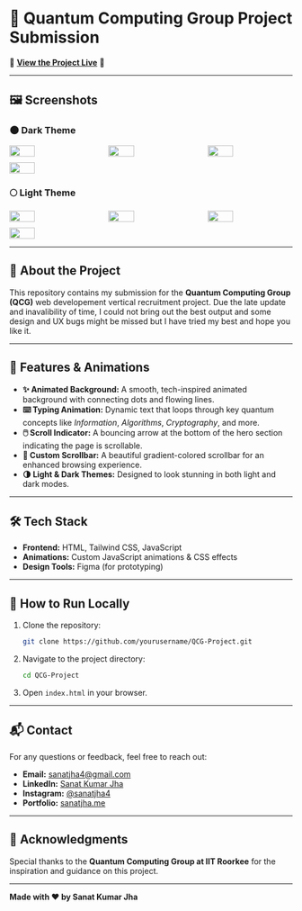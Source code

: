﻿# 🌌 Quantum Computing Group Project Submission

🚀 **[View the Project Live](http://sanatjha.me/QCG/)** 🚀

---
## 🖼️ Screenshots

### 🌑 Dark Theme
<div style="display: flex; flex-wrap: wrap; gap: 10px; justify-content: space-between;">
  <img src="https://github.com/user-attachments/assets/a93714fe-47b7-41bf-b76a-ed0d8894bf9b" width="30%" />
  <img src="https://github.com/user-attachments/assets/87c2f320-9b9c-44c2-bec7-784616067c4e" width="30%" />
  <img src="https://github.com/user-attachments/assets/29ce23a7-b23e-4a74-b93a-ce98f7b4c364" width="30%" />
  <img src="https://github.com/user-attachments/assets/c92815b1-d009-44f8-974a-9d32c9606e71" width="30%" />
</div>

### 🌕 Light Theme
<div style="display: flex; flex-wrap: wrap; gap: 10px; justify-content: space-between;">
  <img src="https://github.com/user-attachments/assets/c50f6887-cb2e-41a9-9f67-f876e0dc83ca" width="30%" />
  <img src="https://github.com/user-attachments/assets/a64ac544-a707-4be6-b2e0-4ad2220a5ab0" width="30%" />
  <img src="https://github.com/user-attachments/assets/718f1606-4dc3-421f-ab4a-b14dce503e37" width="30%" />
  <img src="https://github.com/user-attachments/assets/7b3b054b-e047-4236-b9b9-dd7e5e1dad45" width="30%" />
</div>





---
## 📜 About the Project

This repository contains my submission for the **Quantum Computing Group (QCG)** web developement vertical recruitment project. Due the late update and inavalibility of time, I could not bring out the best output and some design and UX bugs might be missed but I have tried my best and hope you like it.

---

## 🎨 Features & Animations

- **✨ Animated Background:** A smooth, tech-inspired animated background with connecting dots and flowing lines.
- **⌨️ Typing Animation:** Dynamic text that loops through key quantum concepts like *Information*, *Algorithms*, *Cryptography*, and more.
- **🖱️ Scroll Indicator:** A bouncing arrow at the bottom of the hero section indicating the page is scrollable.
- **🎨 Custom Scrollbar:** A beautiful gradient-colored scrollbar for an enhanced browsing experience.
- **🌗 Light & Dark Themes:** Designed to look stunning in both light and dark modes.

---


## 🛠️ Tech Stack

- **Frontend:** HTML, Tailwind CSS, JavaScript
- **Animations:** Custom JavaScript animations & CSS effects
- **Design Tools:** Figma (for prototyping)

---

## 📂 How to Run Locally

1. Clone the repository:
   ```bash
   git clone https://github.com/yourusername/QCG-Project.git
   ```
2. Navigate to the project directory:
   ```bash
   cd QCG-Project
   ```
3. Open `index.html` in your browser.

---

## 📬 Contact

For any questions or feedback, feel free to reach out:

- **Email:** sanatjha4@gmail.com
- **LinkedIn:** [Sanat Kumar Jha](https://www.linkedin.com/in/sanatjha4/)
- **Instagram:** [@sanatjha4](https://instagram.com/sanatjha4)
- **Portfolio:** [sanatjha.me](https://sanatjha.me)

---

## 🌟 Acknowledgments

Special thanks to the **Quantum Computing Group at IIT Roorkee** for the inspiration and guidance on this project.

---

**Made with ❤️ by Sanat Kumar Jha**

